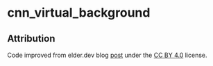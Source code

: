 # cnn_virtual_background

## Attribution

Code improved from elder.dev blog [post](https://elder.dev/posts/open-source-virtual-background/) under the [CC BY 4.0](https://creativecommons.org/licenses/by/4.0/) license.